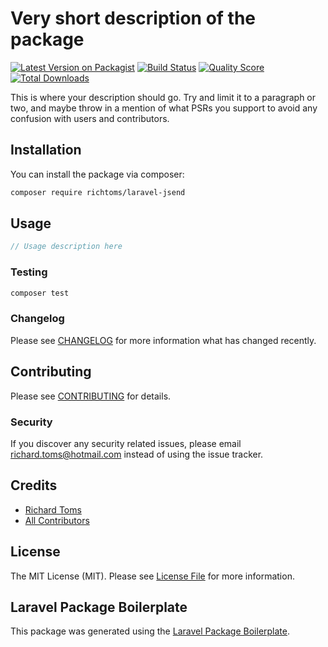 # Very short description of the package

[![Latest Version on Packagist](https://img.shields.io/packagist/v/richtoms/laravel-jsend.svg?style=flat-square)](https://packagist.org/packages/richtoms/laravel-jsend)
[![Build Status](https://img.shields.io/travis/RichToms/laravel-jsend/master.svg?style=flat-square)](https://travis-ci.org/RichToms/laravel-jsend)
[![Quality Score](https://img.shields.io/scrutinizer/g/richtoms/laravel-jsend.svg?style=flat-square)](https://scrutinizer-ci.com/g/richtoms/laravel-jsend)
[![Total Downloads](https://img.shields.io/packagist/dt/richtoms/laravel-jsend.svg?style=flat-square)](https://packagist.org/packages/richtoms/laravel-jsend)

This is where your description should go. Try and limit it to a paragraph or two, and maybe throw in a mention of what PSRs you support to avoid any confusion with users and contributors.

## Installation

You can install the package via composer:

```bash
composer require richtoms/laravel-jsend
```

## Usage

``` php
// Usage description here
```

### Testing

``` bash
composer test
```

### Changelog

Please see [CHANGELOG](CHANGELOG.md) for more information what has changed recently.

## Contributing

Please see [CONTRIBUTING](CONTRIBUTING.md) for details.

### Security

If you discover any security related issues, please email richard.toms@hotmail.com instead of using the issue tracker.

## Credits

- [Richard Toms](https://github.com/richtoms)
- [All Contributors](../../contributors)

## License

The MIT License (MIT). Please see [License File](LICENSE.md) for more information.

## Laravel Package Boilerplate

This package was generated using the [Laravel Package Boilerplate](https://laravelpackageboilerplate.com).
